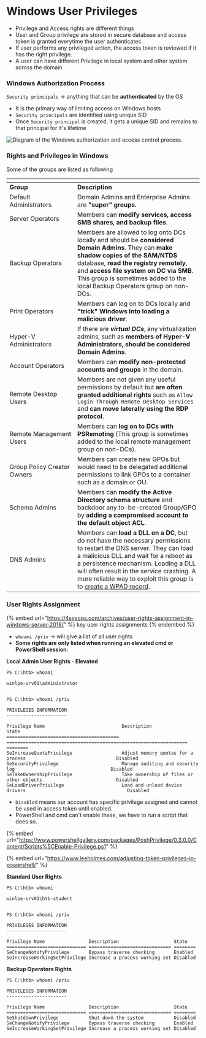 # Windows User Privileges

* Privilege and Access rights are different things
* User and Group privilege are stored in secure database and access token is granted everytime the user authenticates
* If user performs any privileged action, the access token is reviewed if it has the right privilege.
* A user can have different Privilege in local system and other system across the domain

### Windows Authorization Process

`Security principals` -> anything that can be **authenticated** by the OS

* It is the primary way of limiting access on Windows hosts
* `Security principals` are identified using unique SID
* Once `Security principal` is created, it gets a unique SID and remains to that principal for it's lifetime

![Diagram of the Windows authorization and access control process.](https://learn.microsoft.com/en-us/windows-server/identity/ad-ds/manage/media/authorization-and-access-control-process.png)

### Rights and Privileges in Windows

Some of the groups are listed as following

<table data-header-hidden><thead><tr><th width="161"></th><th></th></tr></thead><tbody><tr><td><strong>Group</strong></td><td><strong>Description</strong></td></tr><tr><td>Default Administrators</td><td>Domain Admins and Enterprise Admins are <strong>"super" groups.</strong></td></tr><tr><td>Server Operators</td><td>Members can <strong>modify services, access SMB shares, and backup files</strong>.</td></tr><tr><td>Backup Operators</td><td>Members are allowed to log onto DCs locally and should be <strong>considered Domain Admins</strong>. They can <strong>make shadow copies of the SAM/NTDS</strong> database, <strong>read the registry</strong> <strong>remotely</strong>, and <strong>access</strong> <strong>file system on</strong> <strong>DC via SMB</strong>. This group is sometimes added to the local Backup Operators group on non-DCs.</td></tr><tr><td>Print Operators</td><td>Members can log on to DCs locally and <strong>"trick" Windows into loading a malicious driver</strong>.</td></tr><tr><td>Hyper-V Administrators</td><td>If there are <em><strong>virtual DCs</strong></em>, any virtualization admins, such as <strong>members of Hyper-V Administrators, should be considered Domain Admins</strong>.</td></tr><tr><td>Account Operators</td><td>Members can <strong>modify non-protected accounts and groups</strong> in the domain.</td></tr><tr><td>Remote Desktop Users</td><td>Members are not given any useful permissions by default but <strong>are often granted additional rights</strong> such as <code>Allow Login Through Remote Desktop Services</code> and <strong>can move laterally using the RDP protocol</strong>.</td></tr><tr><td>Remote Management Users</td><td>Members can <strong>log on to DCs with PSRemoting</strong> (This group is sometimes added to the local remote management group on non-DCs).</td></tr><tr><td>Group Policy Creator Owners</td><td>Members can create new GPOs but would need to be delegated additional permissions to link GPOs to a container such as a domain or OU.</td></tr><tr><td>Schema Admins</td><td>Members can <strong>modify the Active Directory schema structure</strong> and backdoor any to-be-created Group/GPO by <strong>adding a compromised account to the default object ACL</strong>.</td></tr><tr><td>DNS Admins</td><td>Members can <strong>load a DLL on a DC</strong>, but do not have the necessary permissions to restart the DNS server. They can load a malicious DLL and wait for a reboot as a persistence mechanism. Loading a DLL will often result in the service crashing. A more reliable way to exploit this group is to <a href="https://cube0x0.github.io/Pocing-Beyond-DA/">create a WPAD record</a>.</td></tr></tbody></table>

### User Rights Assignment

{% embed url="https://4sysops.com/archives/user-rights-assignment-in-windows-server-2016/" %}
key user rights assignments
{% endembed %}

* `whoami /priv` -> will give a list of all user rights
* **Some rights are only listed when running an elevated cmd or PowerShell session.**

**Local Admin User Rights - Elevated**

```powershell-session
PS C:\htb> whoami 

winlpe-srv01\administrator


PS C:\htb> whoami /priv

PRIVILEGES INFORMATION
----------------------

Privilege Name                            Description                                                        State
========================================= ================================================================== ========
SeIncreaseQuotaPrivilege                  Adjust memory quotas for a process                                 Disabled
SeSecurityPrivilege                       Manage auditing and security log                                   Disabled
SeTakeOwnershipPrivilege                  Take ownership of files or other objects                           Disabled
SeLoadDriverPrivilege                     Load and unload device drivers                                     Disabled
```

* `Disabled` means our account has specific privilege assigned and cannot be used in access token until enabled.
* PowerShell and cmd can't enable these, we have to run a script that does so.

{% embed url="https://www.powershellgallery.com/packages/PoshPrivilege/0.3.0.0/Content/Scripts%5CEnable-Privilege.ps1" %}

{% embed url="https://www.leeholmes.com/adjusting-token-privileges-in-powershell/" %}

**Standard User Rights**

```powershell-session
PS C:\htb> whoami 

winlpe-srv01\htb-student


PS C:\htb> whoami /priv

PRIVILEGES INFORMATION
----------------------

Privilege Name                Description                    State
============================= ============================== ========
SeChangeNotifyPrivilege       Bypass traverse checking       Enabled
SeIncreaseWorkingSetPrivilege Increase a process working set Disabled
```

**Backup Operators Rights**

```powershell-session
PS C:\htb> whoami /priv

PRIVILEGES INFORMATION
----------------------

Privilege Name                Description                    State
============================= ============================== ========
SeShutdownPrivilege           Shut down the system           Disabled
SeChangeNotifyPrivilege       Bypass traverse checking       Enabled
SeIncreaseWorkingSetPrivilege Increase a process working set Disabled
```
